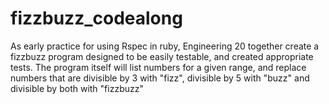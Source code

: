 # fizzbuzz_codealong

As early practice for using Rspec in ruby, Engineering 20 together create a fizzbuzz program designed to be easily testable, and created appropriate tests.
The program itself will list numbers for a given range, and replace numbers that are divisible by 3 with "fizz", divisible by 5 with "buzz" and divisible by both with "fizzbuzz"
